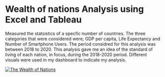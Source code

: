 # Wealth of nations Analysis using Excel and Tableau

Measured the statsistics of a specfic number of countries.
The three categories that were considered were; GDP per capita, Life Expectancy and Number of Smartphone Users.
The period considred for this analysis was between 2018 to 2020.
This analysis gave me an idea of the standard of living of each nation, in focus, during the 2018-2020 period.
Different visuals were used in my dashboard to indicate my analysis.
 
<div class='tableauPlaceholder' id='viz1696587719003' style='position: relative'><noscript><a href='#'><img alt='The Wealth of Nations ' src='https:&#47;&#47;public.tableau.com&#47;static&#47;images&#47;Th&#47;TheWealthofNations_16904682456800&#47;WealthofNations&#47;1_rss.png' style='border: none' /></a></noscript><object class='tableauViz'  style='display:none;'><param name='host_url' value='https%3A%2F%2Fpublic.tableau.com%2F' /> <param name='embed_code_version' value='3' /> <param name='site_root' value='' /><param name='name' value='TheWealthofNations_16904682456800&#47;WealthofNations' /><param name='tabs' value='no' /><param name='toolbar' value='yes' /><param name='static_image' value='https:&#47;&#47;public.tableau.com&#47;static&#47;images&#47;Th&#47;TheWealthofNations_16904682456800&#47;WealthofNations&#47;1.png' /> <param name='animate_transition' value='yes' /><param name='display_static_image' value='yes' /><param name='display_spinner' value='yes' /><param name='display_overlay' value='yes' /><param name='display_count' value='yes' /><param name='language' value='en-GB' /></object></div>

